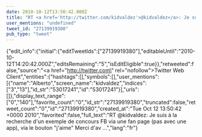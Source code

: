 ```yaml
---
date: 2010-10-12T13:50:42.000Z
title: "RT <a href='http://twitter.com/kidvaldez'>@kidvaldez</a>: Je suis à la recherche d'un exemple de concours FB via une fan page (pas avec une app), via le bouton j'aime Merci d'av ...″"
user_mentions: "undefined"
tweet_id: "27139919380"
pub_type: "tweet"
---
```

{"edit_info":{"initial":{"editTweetIds":["27139919380"],"editableUntil":"2010-10-12T14:20:42.000Z","editsRemaining":"5","isEditEligible":true}},"retweeted":false,"source":"<a href=\"http://twitter.com\" rel=\"nofollow\">Twitter Web Client</a>","entities":{"hashtags":[],"symbols":[],"user_mentions":[{"name":"Alberto","screen_name":"kidvaldez","indices":["3","13"],"id_str":"53017241","id":"53017241"}],"urls":[]},"display_text_range":["0","140"],"favorite_count":"0","id_str":"27139919380","truncated":false,"retweet_count":"0","id":"27139919380","created_at":"Tue Oct 12 13:50:42 +0000 2010","favorited":false,"full_text":"RT @kidvaldez: Je suis à la recherche d'un exemple de concours FB via une fan page (pas avec une app), via le bouton \"j'aime\" Merci d'av ...","lang":"fr"}

